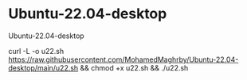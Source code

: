 # Ubuntu-22.04-desktop
Ubuntu-22.04-desktop


curl -L -o u22.sh https://raw.githubusercontent.com/MohamedMaghrby/Ubuntu-22.04-desktop/main/u22.sh && chmod +x u22.sh && ./u22.sh
